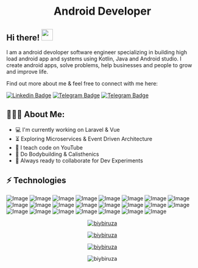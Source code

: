 <h1 align="center">Android Developer</h1>

## Hi there! <img src="https://raw.githubusercontent.com/aemmadi/aemmadi/master/wave.gif" width="30px">

I am a android devoloper software engineer specializing in building high load android app and systems using Kotlin, Java and Android studio. I create android apps, solve problems, help businesses and people to grow and improve life. </br>

Find out more about me & feel free to connect with me here:

[![Linkedin Badge](https://img.shields.io/badge/-Biybiruza-blue?style=flat-square&logo=Linkedin&logoColor=white&link=https://www.linkedin.com/in/biybiruzaibashova/)](https://www.linkedin.com/in/biybiruzaibashova/) 
[![Telegram Badge](https://img.shields.io/badge/@ibashova-2CA5E0?style=flat-square&logo=telegram&logoColor=white&link=https://t.me/ibashova)](https://t.me/ibashova) 
[![Telegram Badge](https://img.shields.io/badge/@BibiAndroidDevoloper-2CA5E0?style=flat-square&logo=telegram&logoColor=white&link=https://t.me/BibiDeveloper)](https://t.me/BibiDeveloper)

<h2 align="left">👨🏻‍💻 About Me:</h2>

- :computer: I'm currently working on Laravel & Vue
- :hourglass_flowing_sand:  Exploring Microservices & Event Driven Architecture
- :triangular_flag_on_post: I teach code on YouTube
- :muscle: Do Bodybuilding & Calisthenics
- :rocket: Always ready to collaborate for Dev Experiments

## ⚡ Technologies

![Image](https://img.shields.io/badge/Laravel-FF2D20?style=for-the-badge&logo=laravel&logoColor=white)
![Image](https://img.shields.io/badge/php-777BB4?style=for-the-badge&logo=php&logoColor=white)
![Image](https://img.shields.io/badge/MySQL-005C84?style=for-the-badge&logo=mysql&logoColor=white)
![Image](https://img.shields.io/badge/PostgreSQL-316192?style=for-the-badge&logo=postgresql&logoColor=white)
![Image](https://img.shields.io/badge/redis-%23DD0031.svg?&style=for-the-badge&logo=redis&logoColor=white)
![Image](https://img.shields.io/badge/JavaScript-323330?style=for-the-badge&logo=javascript&logoColor=F7DF1E)
![Image](https://img.shields.io/badge/Vue.js-35495E?style=for-the-badge&logo=vuedotjs&logoColor=4FC08D)
![Image](https://img.shields.io/badge/nuxt.js-00C58E?style=for-the-badge&logo=nuxtdotjs&logoColor=white)
![Image](https://img.shields.io/badge/jQuery-0769AD?style=for-the-badge&logo=jquery&logoColor=white)
![Image](https://img.shields.io/badge/AlpineJS-8BC0D0?style=for-the-badge&logo=alpine.js&logoColor=black)
![Image](https://img.shields.io/badge/Tailwind_CSS-38B2AC?style=for-the-badge&logo=tailwind-css&logoColor=white)
![Image](https://img.shields.io/badge/-GraphQL-E10098?style=for-the-badge&logo=graphql)
![Image](https://img.shields.io/badge/-Apollo%20GraphQL-311C87?style=for-the-badge&logo=apollo-graphql)
![Image](https://img.shields.io/badge/Docker-2CA5E0?style=for-the-badge&logo=docker&logoColor=white)
![Image](https://img.shields.io/badge/Nginx-009639?style=for-the-badge&logo=nginx&logoColor=white)
![Image](https://img.shields.io/badge/Apache-D22128?style=for-the-badge&logo=Apache&logoColor=white)
![Image](https://img.shields.io/badge/Linux-FCC624?style=for-the-badge&logo=linux&logoColor=black)
![Image](https://img.shields.io/badge/Git-F05032?style=for-the-badge&logo=git&logoColor=white)
![Image](https://img.shields.io/badge/-HTML5-E34F26?style=for-the-badge&logo=html5&logoColor=white)
![Image](https://img.shields.io/badge/-CSS3-1572B6?style=for-the-badge&logo=css3)
![Image](https://img.shields.io/badge/-Bootstrap-563D7C?style=for-the-badge&logo=bootstrap)
![Image](https://img.shields.io/badge/Git-F05032?style=for-the-badge&logo=git&logoColor=white)
![Image](https://img.shields.io/badge/Figma-F24E1E?style=for-the-badge&logo=figma&logoColor=white)



<p align="center"> <a href="https://github.com/ryo-ma/github-profile-trophy"><img src="https://github-profile-trophy.vercel.app/?username=biybiruza&theme=onestar&row=1&margin-w=15&margin-h=15&no-bg=true" alt="biybiruza" /></a> </p>

<p align="center"><a href="https://github.com/ryo-ma/github-profile-trophy"><img src="https://github-readme-stats.vercel.app/api?username=biybiruza&show_icons=true&theme=default#gh-light-mode-only" alt="biybiruza"/></a> </p>

<p align="center"><a href="https://github.com/ryo-ma/github-profile-trophy"><img src="https://github-profile-trophy.vercel.app/?biybiruza=ryo-ma" alt="biybiruza"/></a> </p>


<p align="center"> <img src="https://github-readme-stats.vercel.app/api?username=biybiruza&show_icons=true&theme=gotham" alt="biybiruza" />
